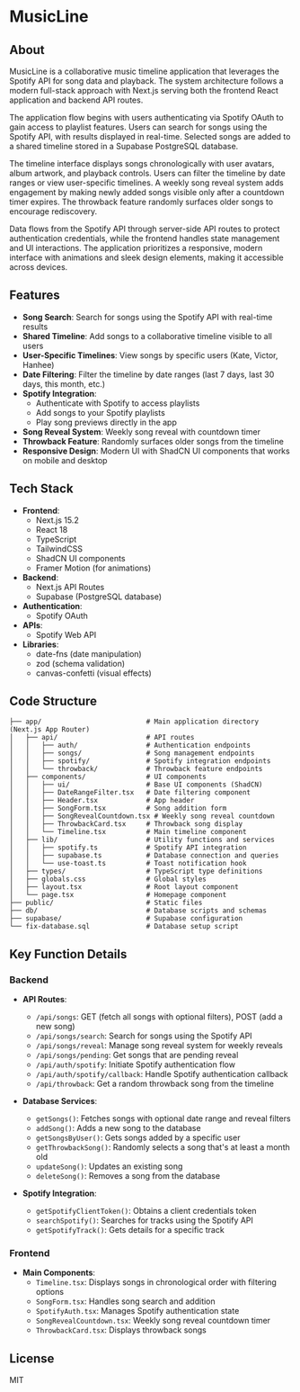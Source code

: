 # MusicLine

## About

MusicLine is a collaborative music timeline application that leverages the Spotify API for song data and playback. The system architecture follows a modern full-stack approach with Next.js serving both the frontend React application and backend API routes.

The application flow begins with users authenticating via Spotify OAuth to gain access to playlist features. Users can search for songs using the Spotify API, with results displayed in real-time. Selected songs are added to a shared timeline stored in a Supabase PostgreSQL database.

The timeline interface displays songs chronologically with user avatars, album artwork, and playback controls. Users can filter the timeline by date ranges or view user-specific timelines. A weekly song reveal system adds engagement by making newly added songs visible only after a countdown timer expires. The throwback feature randomly surfaces older songs to encourage rediscovery.

Data flows from the Spotify API through server-side API routes to protect authentication credentials, while the frontend handles state management and UI interactions. The application prioritizes a responsive, modern interface with animations and sleek design elements, making it accessible across devices.

## Features

- **Song Search**: Search for songs using the Spotify API with real-time results
- **Shared Timeline**: Add songs to a collaborative timeline visible to all users
- **User-Specific Timelines**: View songs by specific users (Kate, Victor, Hanhee)
- **Date Filtering**: Filter the timeline by date ranges (last 7 days, last 30 days, this month, etc.)
- **Spotify Integration**:
  - Authenticate with Spotify to access playlists
  - Add songs to your Spotify playlists
  - Play song previews directly in the app
- **Song Reveal System**: Weekly song reveal with countdown timer
- **Throwback Feature**: Randomly surfaces older songs from the timeline
- **Responsive Design**: Modern UI with ShadCN UI components that works on mobile and desktop

## Tech Stack

- **Frontend**:
  - Next.js 15.2
  - React 18
  - TypeScript
  - TailwindCSS
  - ShadCN UI components
  - Framer Motion (for animations)
- **Backend**:
  - Next.js API Routes
  - Supabase (PostgreSQL database)
- **Authentication**:
  - Spotify OAuth
- **APIs**:
  - Spotify Web API
- **Libraries**:
  - date-fns (date manipulation)
  - zod (schema validation)
  - canvas-confetti (visual effects)

## Code Structure

```
├── app/                          # Main application directory (Next.js App Router)
│   ├── api/                      # API routes
│   │   ├── auth/                 # Authentication endpoints
│   │   ├── songs/                # Song management endpoints
│   │   ├── spotify/              # Spotify integration endpoints
│   │   └── throwback/            # Throwback feature endpoints
│   ├── components/               # UI components
│   │   ├── ui/                   # Base UI components (ShadCN)
│   │   ├── DateRangeFilter.tsx   # Date filtering component
│   │   ├── Header.tsx            # App header
│   │   ├── SongForm.tsx          # Song addition form
│   │   ├── SongRevealCountdown.tsx # Weekly song reveal countdown
│   │   ├── ThrowbackCard.tsx     # Throwback song display
│   │   └── Timeline.tsx          # Main timeline component
│   ├── lib/                      # Utility functions and services
│   │   ├── spotify.ts            # Spotify API integration
│   │   ├── supabase.ts           # Database connection and queries
│   │   └── use-toast.ts          # Toast notification hook
│   ├── types/                    # TypeScript type definitions
│   ├── globals.css               # Global styles
│   ├── layout.tsx                # Root layout component
│   └── page.tsx                  # Homepage component
├── public/                       # Static files
├── db/                           # Database scripts and schemas
├── supabase/                     # Supabase configuration
└── fix-database.sql              # Database setup script
```

## Key Function Details

### Backend

- **API Routes**:

  - `/api/songs`: GET (fetch all songs with optional filters), POST (add a new song)
  - `/api/songs/search`: Search for songs using the Spotify API
  - `/api/songs/reveal`: Manage song reveal system for weekly reveals
  - `/api/songs/pending`: Get songs that are pending reveal
  - `/api/auth/spotify`: Initiate Spotify authentication flow
  - `/api/auth/spotify/callback`: Handle Spotify authentication callback
  - `/api/throwback`: Get a random throwback song from the timeline

- **Database Services**:

  - `getSongs()`: Fetches songs with optional date range and reveal filters
  - `addSong()`: Adds a new song to the database
  - `getSongsByUser()`: Gets songs added by a specific user
  - `getThrowbackSong()`: Randomly selects a song that's at least a month old
  - `updateSong()`: Updates an existing song
  - `deleteSong()`: Removes a song from the database

- **Spotify Integration**:
  - `getSpotifyClientToken()`: Obtains a client credentials token
  - `searchSpotify()`: Searches for tracks using the Spotify API
  - `getSpotifyTrack()`: Gets details for a specific track

### Frontend

- **Main Components**:
  - `Timeline.tsx`: Displays songs in chronological order with filtering options
  - `SongForm.tsx`: Handles song search and addition
  - `SpotifyAuth.tsx`: Manages Spotify authentication state
  - `SongRevealCountdown.tsx`: Weekly song reveal countdown timer
  - `ThrowbackCard.tsx`: Displays throwback songs

## License

MIT
